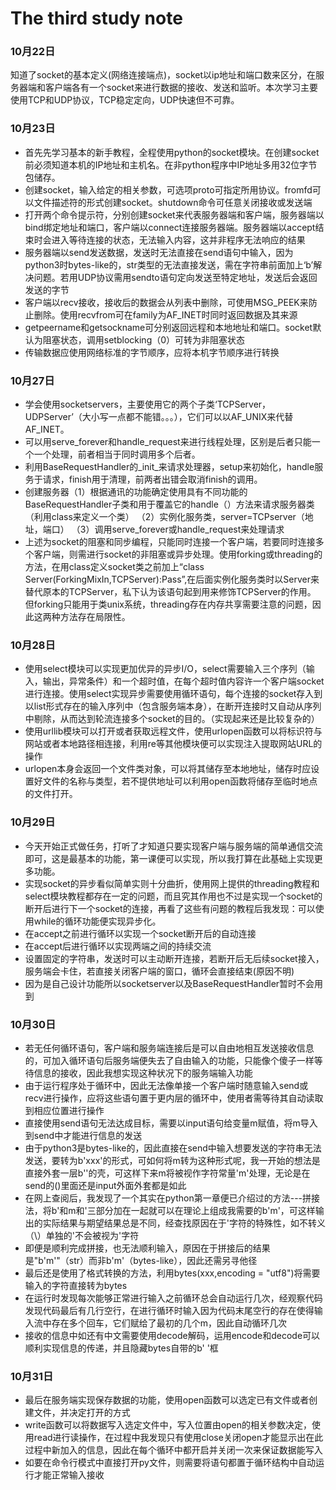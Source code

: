 # The third study note
### 10月22日
知道了socket的基本定义(网络连接端点)，socket以ip地址和端口数来区分，在服务器端和客户端各有一个socket来进行数据的接收、发送和监听。本次学习主要使用TCP和UDP协议，TCP稳定定向，UDP快速但不可靠。

### 10月23日
* 首先先学习基本的新手教程，全程使用python的socket模块。在创建socket前必须知道本机的IP地址和主机名。在非python程序中IP地址多用32位字节包储存。
* 创建socket，输入给定的相关参数，可选项proto可指定所用协议。fromfd可以文件描述符的形式创建socket。shutdown命令可任意关闭接收或发送端
* 打开两个命令提示符，分别创建socket来代表服务器端和客户端，服务器端以bind绑定地址和端口，客户端以connect连接服务器端。服务器端以accept结束时会进入等待连接的状态，无法输入内容，这并非程序无法响应的结果
* 服务器端以send发送数据，发送时无法直接在send语句中输入，因为python3时bytes-like的，str类型的无法直接发送，需在字符串前面加上‘b’解决问题。若用UDP协议需用sendto语句定向发送至特定地址，发送后会返回发送的字节
* 客户端以recv接收，接收后的数据会从列表中删除，可使用MSG_PEEK来防止删除。使用recvfrom可在family为AF_INET时同时返回数据及其来源
* getpeername和getsockname可分别返回远程和本地地址和端口。socket默认为阻塞状态，调用setblocking（0）可转为非阻塞状态
* 传输数据应使用网络标准的字节顺序，应将本机字节顺序进行转换

### 10月27日
* 学会使用socketservers，主要使用它的两个子类‘TCPServer，UDPServer’（大小写一点都不能错。。。），它们可以以AF_UNIX来代替AF_INET。
* 可以用serve_forever和handle_request来进行线程处理，区别是后者只能一个一个处理，前者相当于同时调用多个后者。
* 利用BaseRequestHandler的_init_来请求处理器，setup来初始化，handle服务于请求，finish用于清理，前两者出错会取消finish的调用。
* 创建服务器（1）根据通讯的功能确定使用具有不同功能的BaseRequestHandler子类和用于覆盖它的handle（）方法来请求服务器类（利用class来定义一个类）
 （2）实例化服务类，server=TCPserver（地址，端口）
 （3）调用serve_forever或handle_request来处理请求
* 上述为socket的阻塞和同步编程，只能同时连接一个客户端，若要同时连接多个客户端，则需进行socket的非阻塞或异步处理。使用forking或threading的方法，在用class定义socket类之前加上“class Server(ForkingMixIn,TCPServer):Pass”,在后面实例化服务类时以Server来替代原本的TCPServer，私下认为该语句起到用来修饰TCPServer的作用。
但forking只能用于类unix系统，threading存在内存共享需要注意的问题，因此这两种方法存在局限性。

### 10月28日
* 使用select模块可以实现更加优异的异步I/O，select需要输入三个序列（输入，输出，异常条件）和一个超时值，在每个超时值内容许一个客户端socket进行连接。使用select实现异步需要使用循环语句，每个连接的socket存入到以list形式存在的输入序列中（包含服务端本身），在断开连接时又自动从序列中剔除，从而达到轮流连接多个socket的目的。（实现起来还是比较复杂的）
* 使用urllib模块可以打开或者获取远程文件，使用urlopen函数可以将标识符与网站或者本地路径相连接，利用re等其他模块便可以实现注入提取网站URL的操作
* urlopen本身会返回一个文件类对象，可以将其储存至本地地址，储存时应设置好文件的名称与类型，若不提供地址可以利用open函数将储存至临时地点的文件打开。

### 10月29日
* 今天开始正式做任务，打听了才知道只要实现客户端与服务端的简单通信交流即可，这是最基本的功能，第一课便可以实现，所以我打算在此基础上实现更多功能。
* 实现socket的异步看似简单实则十分曲折，使用网上提供的threading教程和select模块教程都存在一定的问题，而且究其作用也不过是实现一个socket的断开后进行下一个socket的连接，再看了这些有问题的教程后我发现：可以使用while的循环功能便实现异步化。
* 在accept之前进行循环以实现一个socket断开后的自动连接
* 在accept后进行循环以实现两端之间的持续交流
* 设置固定的字符串，发送时可以主动断开连接，若断开后无后续socket接入，服务端会卡住，若直接关闭客户端的窗口，循环会直接结束(原因不明)
* 因为是自己设计功能所以socketserver以及BaseRequestHandler暂时不会用到

### 10月30日
* 若无任何循环语句，客户端和服务端连接后是可以自由地相互发送接收信息的，可加入循环语句后服务端便失去了自由输入的功能，只能像个傻子一样等待信息的接收，因此我想实现这种状况下的服务端输入功能
* 由于运行程序处于循环中，因此无法像单接一个客户端时随意输入send或recv进行操作，应将这些语句置于更内层的循环中，使用者需等待其自动读取到相应位置进行操作
* 直接使用send语句无法达成目标，需要以input语句给变量m赋值，将m导入到send中才能进行信息的发送
* 由于python3是bytes-like的，因此直接在send中输入想要发送的字符串无法发送，要转为b'xxx'的形式，可如何将m转为这种形式呢，我一开始的想法是直接外套一层b''的壳，可这样下来m将被视作字符常量'm'处理，无论是在send的()里面还是input外面外套都是如此
* 在网上查阅后，我发现了一个其实在python第一章便已介绍过的方法---拼接法，将b'和m和'三部分加在一起就可以在理论上组成我需要的b'm'，可这样输出的实际结果与期望结果总是不同，经查找原因在于'字符的特殊性，如不转义（\）单独的'不会被视为'字符
* 即便是顺利完成拼接，也无法顺利输入，原因在于拼接后的结果是"b'm'"（str）而非b'm'（bytes-like），因此还需另寻他径
* 最后还是使用了格式转换的方法，利用bytes(xxx,encoding = "utf8")将需要输入的字符直接转为bytes
* 在运行时发现每次能够正常进行输入之前循环总会自动运行几次，经观察代码发现代码最后有几行空行，在进行循环时输入因为代码末尾空行的存在使得输入流中存在多个回车，它们赋给了最初的几个m，因此自动循环几次
* 接收的信息中如还有中文需要使用decode解码，运用encode和decode可以顺利实现信息的传递，并且隐藏bytes自带的b' '框

### 10月31日
* 最后在服务端实现保存数据的功能，使用open函数可以选定已有文件或者创建文件，并决定打开的方式
* write函数可以将数据写入选定文件中，写入位置由open的相关参数决定，使用read进行读操作，在过程中我发现只有使用close关闭open才能显示出在此过程中新加入的信息，因此在每个循环中都开启并关闭一次来保证数据能写入
* 如要在命令行模式中直接打开py文件，则需要将语句都置于循环结构中自动运行才能正常输入接收